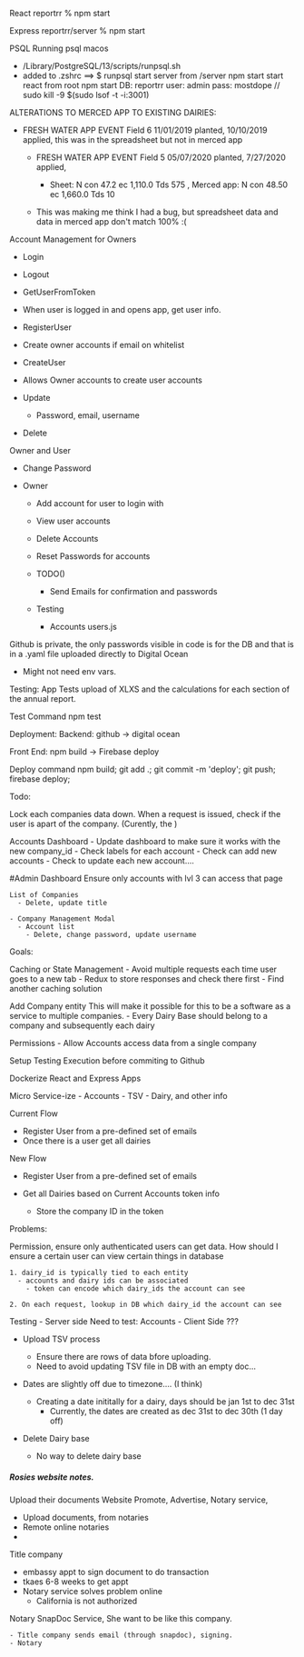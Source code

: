 React
  reportrr % npm start

Express
  reportrr/server % npm start 

PSQL
  Running psql macos 
  - /Library/PostgreSQL/13/scripts/runpsql.sh
  - added to .zshrc ==> $ runpsql
  start server from /server npm start
  start react from root npm start
  DB: reportrr
  user: admin
  pass: mostdope
  // sudo kill -9 $(sudo lsof -t -i:3001)
  

ALTERATIONS TO MERCED APP TO EXISTING DAIRIES:
  - FRESH WATER APP EVENT Field 6 11/01/2019 planted, 10/10/2019 applied, this was in the spreadsheet but not in merced app   
    - FRESH WATER APP EVENT Field 5 05/07/2020 planted, 7/27/2020 applied, 
      - Sheet: N con 47.2 ec 1,110.0 Tds 575 , Merced app: N con 48.50 ec 1,660.0 Tds 10

    - This was making me think I had a bug, but spreadsheet data and data in merced app don't match 100% :(

Account Management for Owners
 - Login
 - Logout
 - GetUserFromToken
  - When user is logged in and opens app, get user info.
 - RegisterUser
  - Create owner accounts if email on whitelist
 - CreateUser
  - Allows Owner accounts to create user accounts

  - Update
    - Password, email, username
  - Delete 

Owner and User
  - Change Password

- Owner 
  - Add account for user to login with
  - View user accounts
  - Delete Accounts
  - Reset Passwords for accounts

  - TODO()
    - Send Emails for confirmation and passwords
  
  - Testing
    - Accounts users.js



Github is private, the only passwords visible in code is for the DB and that is in a .yaml file uploaded directly to Digital Ocean
  - Might not need env vars.


Testing:
  App 
    Tests upload of XLXS and the calculations for each section of the annual report. 
  
  Test Command
    npm test


Deployment:
  Backend:
    github -> digital ocean
  
  Front End:
    npm build -> Firebase deploy

  Deploy command
    npm build; git add .; git commit -m 'deploy'; git push; firebase deploy;



Todo:
  
  Lock each companies data down.
  When a request is issued, check if the user is apart of the company.
  (Curently, the )


  Accounts Dashboard
    - Update dashboard to make sure it works with the new company_id
      - Check labels for each account
      - Check can add new accounts
      - Check to update each new account....



  #Admin Dashboard
    Ensure only accounts with lvl 3 can access that page

    List of Companies
      - Delete, update title
    
    - Company Management Modal
      - Account list
        - Delete, change password, update username
    
  


Goals:

  Caching or State Management
    - Avoid multiple requests each time user goes to a new tab
    - Redux to store responses and check there first
    - Find another caching solution

  Add Company entity
    This will make it possible for this to be a software as a service to multiple companies.
    - Every Dairy Base should belong to a company and subsequently each dairy
  
  Permissions
    - Allow Accounts access data from a single company
  
  Setup Testing Execution before commiting to Github
 
  Dockerize React and Express Apps
 
  Micro Service-ize
    - Accounts
    - TSV
    - Dairy, and other info
 



Current Flow
- Register User from a pre-defined set of emails
- Once there is a user get all dairies


New Flow
- Register User from a pre-defined set of emails
  
- Get all Dairies based on Current Accounts token info
  - Store the company ID in the token








Problems:   

  Permission, ensure only  authenticated users can get data.
  How should I ensure a certain user can view certain things in database
  
    1. dairy_id is typically tied to each entity
      - accounts and dairy ids can be associated
        - token can encode which dairy_ids the account can see

    2. On each request, lookup in DB which dairy_id the account can see


  Testing
    - Server side
      Need to test:
        Accounts
    - Client Side
      ???


  - Upload TSV process 
    - Ensure there are rows of data bfore uploading.
    - Need to avoid updating TSV file in DB with an empty doc...

  - Dates are slightly off due to timezone.... (I think)
    - Creating a date inititally for a dairy, days should be jan 1st to dec 31st 
      - Currently, the dates are created as dec 31st to dec 30th (1 day off)
      
  - Delete Dairy base
    - No way to delete dairy base
  

##### Rosies website notes.
Upload their documents
Website
Promote, Advertise, 
Notary service, 
  - Upload documents, from notaries
  - Remote online notaries
  - 
Title company
  - embassy appt to sign document to do transaction
  - tkaes 6-8 weeks to get appt
  - Notary service solves problem online
    - California is not authorized
   
  Notary SnapDoc Service, She want to be like this company.

    - Title company sends email (through snapdoc), signing.
    - Notary 